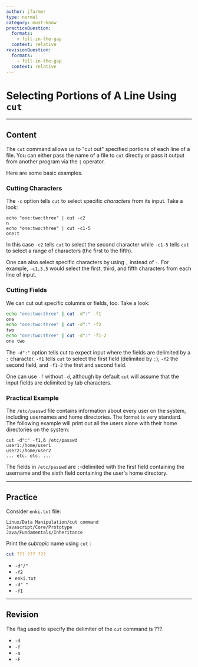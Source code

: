 ```yaml
---
author: jfarmer
type: normal
category: must-know
practiceQuestion:
  formats:
    - fill-in-the-gap
  context: relative
revisionQuestion:
  formats:
    - fill-in-the-gap
  context: relative
---
```


# Selecting Portions of A Line Using `cut`


---

## Content

The `cut` command allows us to "cut out" specified portions of each line of a file.  You can either pass the name of a file to `cut` directly or pass it output from another program via the `|` operator.

Here are some basic examples.

### Cutting Characters

The `-c` option tells `cut` to select specific *characters* from its input.  Take a look:

```shell
echo "one:two:three" | cut -c2
n
echo "one:two:three" | cut -c1-5
one:t
```

 In this case `-c2` tells `cut` to select the second character while `-c1-5` tells `cut` to select a range of characters (the first to the fifth).

 One can also select specific characters by using `,` instead of `-`.  For example, `-c1,3,5` would select the first, third, and fifth characters from each line of input.

### Cutting Fields

We can cut out specific columns or fields, too.  Take a look:

```bash
echo "one:two:three" | cut -d":" -f1
one
echo "one:two:three" | cut -d":" -f2
two
echo "one:two:three" | cut -d":" -f1-2
one two
```

The `-d":"` option tells cut to expect input where the fields are delimited by a `:` character.  `-f1` tells `cut` to select the first field (delimited by `:`), `-f2` the second field, and `-f1-2` the first and second field.

One can use `-f` without `-d`, although by default `cut` will assume that the input fields are delimited by tab characters.

### Practical Example

The `/etc/passwd` file contains information about every user on the system, including usernames and home directories.  The format is very standard.  The following example will print out all the users alone with their home directories on the system:

```shell
cut -d":" -f1,6 /etc/passwd
user1:/home/user1
user2:/home/user2
... etc. etc. ...
```

The fields in `/etc/passwd` are `:`-delimited with the first field containing the username and the sixth field containing the user's home directory.


---

## Practice

Consider `enki.txt` file:

```plain-text
Linux/Data Manipulation/cut command
Javascript/Core/Prototype
Java/Fundamentals/Inheritance
```

Print the *subtopic* name using `cut` :

```bash
cut ??? ??? ???
```

- `-d"/"`
- `-f2`
- `enki.txt`
- `-d" "`
- `-f1`


---

## Revision

The flag used to specify the delimiter of the `cut` command is ???.

- `-d`
- `-f`
- `-a`
- `-F`
